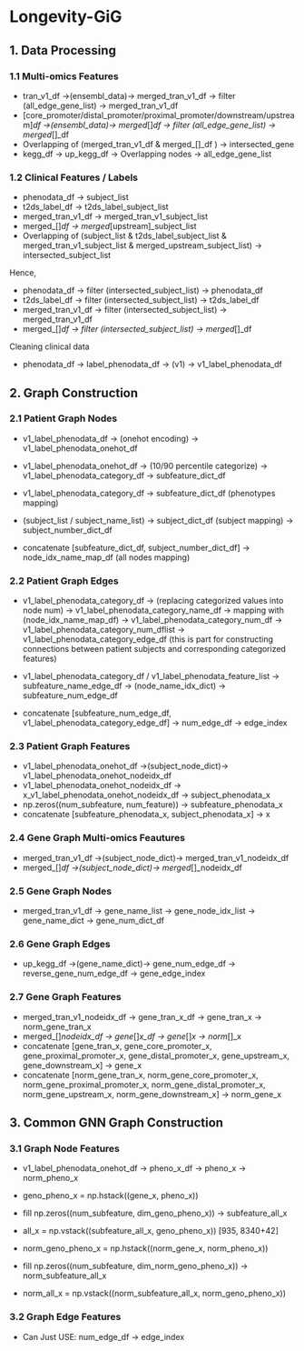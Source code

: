 # Longevity-GiG

## 1. Data Processing
### 1.1 Multi-omics Features
* tran_v1_df ->(ensembl_data)-> merged_tran_v1_df -> filter (all_edge_gene_list) -> merged_tran_v1_df
* [core_promoter/distal_promoter/proximal_promoter/downstream/upstream]_df ->(ensembl_data)-> merged_[]_df -> filter (all_edge_gene_list) -> merged_[]_df
* Overlapping of (merged_tran_v1_df & merged_[]_df ) -> intersected_gene 
* kegg_df -> up_kegg_df -> Overlapping nodes -> all_edge_gene_list


### 1.2 Clinical Features / Labels
* phenodata_df -> subject_list
* t2ds_label_df -> t2ds_label_subject_list
* merged_tran_v1_df -> merged_tran_v1_subject_list
* merged_[]_df -> merged_[upstream]_subject_list
* Overlapping of (subject_list & t2ds_label_subject_list & merged_tran_v1_subject_list & merged_upstream_subject_list) -> intersected_subject_list 

Hence,
* phenodata_df -> filter (intersected_subject_list) -> phenodata_df
* t2ds_label_df -> filter (intersected_subject_list) -> t2ds_label_df
* merged_tran_v1_df -> filter (intersected_subject_list) -> merged_tran_v1_df
* merged_[]_df -> filter (intersected_subject_list) -> merged_[]_df

Cleaning clinical data
* phenodata_df -> label_phenodata_df ->  (v1) -> v1_label_phenodata_df

## 2. Graph Construction
### 2.1 Patient Graph Nodes
* v1_label_phenodata_df -> (onehot encoding) -> v1_label_phenodata_onehot_df
* v1_label_phenodata_onehot_df -> (10/90 percentile categorize) -> v1_label_phenodata_category_df -> subfeature_dict_df

* v1_label_phenodata_category_df -> subfeature_dict_df (phenotypes mapping)
* (subject_list / subject_name_list) -> subject_dict_df (subject mapping) -> subject_number_dict_df
* concatenate [subfeature_dict_df, subject_number_dict_df] ->  node_idx_name_map_df (all nodes mapping)

### 2.2 Patient Graph Edges
* v1_label_phenodata_category_df -> (replacing categorized values into node num) -> v1_label_phenodata_category_name_df -> mapping with (node_idx_name_map_df) -> v1_label_phenodata_category_num_df -> v1_label_phenodata_category_num_dflist -> v1_label_phenodata_category_edge_df (this is part for constructing connections between patient subjects and corresponding categorized features)
* v1_label_phenodata_category_df / v1_label_phenodata_feature_list -> subfeature_name_edge_df -> (node_name_idx_dict) -> subfeature_num_edge_df

* concatenate [subfeature_num_edge_df, v1_label_phenodata_category_edge_df] -> num_edge_df -> edge_index

### 2.3 Patient Graph Features
* v1_label_phenodata_onehot_df ->(subject_node_dict)-> v1_label_phenodata_onehot_nodeidx_df
* v1_label_phenodata_onehot_nodeidx_df -> x_v1_label_phenodata_onehot_nodeidx_df -> subject_phenodata_x
* np.zeros((num_subfeature, num_feature)) -> subfeature_phenodata_x
* concatenate [subfeature_phenodata_x, subject_phenodata_x] -> x

### 2.4 Gene Graph Multi-omics Feautures
* merged_tran_v1_df ->(subject_node_dict)-> merged_tran_v1_nodeidx_df
* merged_[]_df ->(subject_node_dict)->  merged_[]_nodeidx_df

### 2.5 Gene Graph Nodes
* merged_tran_v1_df -> gene_name_list -> gene_node_idx_list -> gene_name_dict -> gene_num_dict_df

### 2.6 Gene Graph Edges
* up_kegg_df ->(gene_name_dict)-> gene_num_edge_df -> reverse_gene_num_edge_df
                               -> gene_edge_index

### 2.7 Gene Graph Features
* merged_tran_v1_nodeidx_df -> gene_tran_x_df -> gene_tran_x -> norm_gene_tran_x
* merged_[]_nodeidx_df -> gene_[]_x_df -> gene_[]_x -> norm_[]_x
* concatenate [gene_tran_x, gene_core_promoter_x, gene_proximal_promoter_x, gene_distal_promoter_x, gene_upstream_x, gene_downstream_x] -> gene_x
* concatenate [norm_gene_tran_x, norm_gene_core_promoter_x, norm_gene_proximal_promoter_x, norm_gene_distal_promoter_x, norm_gene_upstream_x, norm_gene_downstream_x] -> norm_gene_x

## 3. Common GNN Graph Construction
### 3.1 Graph Node Features
* v1_label_phenodata_onehot_df -> pheno_x_df -> pheno_x -> norm_pheno_x
* geno_pheno_x = np.hstack((gene_x, pheno_x)) 
* fill np.zeros((num_subfeature, dim_geno_pheno_x)) -> subfeature_all_x
* all_x = np.vstack((subfeature_all_x, geno_pheno_x))   [935, 8340+42]

* norm_geno_pheno_x = np.hstack((norm_gene_x, norm_pheno_x))
* fill np.zeros((num_subfeature, dim_norm_geno_pheno_x)) -> norm_subfeature_all_x
* norm_all_x = np.vstack((norm_subfeature_all_x, norm_geno_pheno_x))

### 3.2 Graph Edge Features
* Can Just USE: num_edge_df -> edge_index





